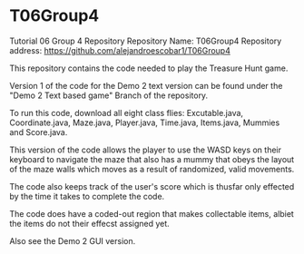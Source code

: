 # T06Group4
Tutorial 06 Group 4 Repository
Repository Name: T06Group4
Repository address: https://github.com/alejandroescobar1/T06Group4

This repository contains the code needed to play the Treasure Hunt game.

Version 1 of the code for the Demo 2 text version can be found under the "Demo 2 Text based game" Branch of the repository.

To run this code, download all eight class flies: Excutable.java, Coordinate.java, Maze.java, Player.java, Time.java, Items.java, Mummies and Score.java.

This version of the code allows the player to use the WASD keys on their keyboard to navigate the maze that also has a mummy that obeys the layout of the maze walls which moves as a result of randomized, valid movements. 

The code also keeps track of the user's score which is thusfar only effected by the time it takes to complete the code. 

The code does have a coded-out region that makes collectable items, albiet the items do not their effecst assigned yet. 

Also see the Demo 2 GUI version.
